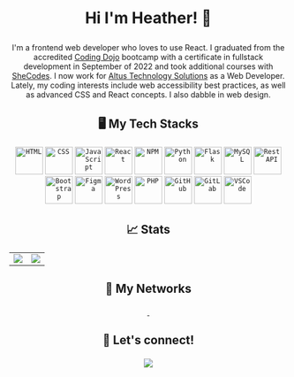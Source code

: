# <p align="center">Hi I'm Heather! 👋</p>

<p align="center">
I'm a frontend web developer who loves to use React. I graduated from the accredited <a href="https://www.codingdojo.com/">Coding Dojo</a> bootcamp with a certificate in fullstack development in September of 2022 and took additional courses with <a href="https://www.shecodes.io/">SheCodes</a>. I now work for <a href="https://altusinc.co/">Altus Technology Solutions</a> as a Web Developer. Lately, my coding interests include web accessibility best practices, as well as advanced CSS and React concepts. I also dabble in web design.
</p>

## <p align="center">:desktop_computer: My Tech Stacks</p>

<div align="center">
	<code><img height="50" src="https://user-images.githubusercontent.com/25181517/192158954-f88b5814-d510-4564-b285-dff7d6400dad.png" alt="HTML" title="HTML" /></code>
	<code><img height="50" src="https://user-images.githubusercontent.com/25181517/183898674-75a4a1b1-f960-4ea9-abcb-637170a00a75.png" alt="CSS" title="CSS" /></code>
	<code><img height="50" src="https://user-images.githubusercontent.com/25181517/117447155-6a868a00-af3d-11eb-9cfe-245df15c9f3f.png" alt="JavaScript" title="JavaScript" /></code>
	<code><img height="50" src="https://user-images.githubusercontent.com/25181517/183897015-94a058a6-b86e-4e42-a37f-bf92061753e5.png" alt="React" title="React" /></code>
	<code><img height="50" src="https://user-images.githubusercontent.com/25181517/121401671-49102800-c959-11eb-9f6f-74d49a5e1774.png" alt="NPM" title="NPM" /></code>
	<code><img height="50" src="https://user-images.githubusercontent.com/25181517/183423507-c056a6f9-1ba8-4312-a350-19bcbc5a8697.png" alt="Python" title="Python" /></code>
	<code><img height="50" src="https://user-images.githubusercontent.com/25181517/183423775-2276e25d-d43d-4e58-890b-edbc88e915f7.png" alt="Flask" title="Flask" /></code>
	<code><img height="50" src="https://user-images.githubusercontent.com/25181517/183896128-ec99105a-ec1a-4d85-b08b-1aa1620b2046.png" alt="MySQL" title="MySQL" /></code>
	<code><img height="50" src="https://user-images.githubusercontent.com/25181517/192107858-fe19f043-c502-4009-8c47-476fc89718ad.png" alt="Rest API" title="Rest API" /></code>
	<code><img height="50" src="https://user-images.githubusercontent.com/25181517/183898054-b3d693d4-dafb-4808-a509-bab54cf5de34.png" alt="Bootstrap" title="Bootstrap" /></code>
	<code><img height="50" src="https://user-images.githubusercontent.com/25181517/189715289-df3ee512-6eca-463f-a0f4-c10d94a06b2f.png" alt="Figma" title="Figma" /></code>
	<code><img height="50" src="https://user-images.githubusercontent.com/25181517/192158957-b1256181-356c-46a3-beb9-487af08a6266.png" alt="WordPress" title="WordPress" /></code>
	<code><img height="50" src="https://user-images.githubusercontent.com/25181517/183570228-6a040b9f-3ddf-47a2-a201-743121dac664.png" alt="PHP" title="PHP" /></code>
	<code><img height="50" src="https://user-images.githubusercontent.com/25181517/192108374-8da61ba1-99ec-41d7-80b8-fb2f7c0a4948.png" alt="GitHub" title="GitHub" /></code>
	<code><img height="50" src="https://user-images.githubusercontent.com/25181517/192108376-c675d39b-90f6-4073-bde6-5a9291644657.png" alt="GitLab" title="GitLab" /></code>
	<code><img height="50" src="https://user-images.githubusercontent.com/25181517/192108891-d86b6220-e232-423a-bf5f-90903e6887c3.png" alt="VSCode" title="VSCode" /></code>
	
</div>

## <p align="center">:chart_with_upwards_trend: Stats</p>
<table align="center" border="0">
	<tr>
		<td>
			<a href="https://github.com/DenverCoder1/github-readme-streak-stats">
				<img src="https://github-readme-streak-stats.herokuapp.com/?user=heatherdice&theme=tokyonight&layout=compact">
			</a>	
		</td>
		<td>
			<a href="https://github.com/heatherdice/github-readme-stats">
				<img src="https://github-readme-stats.vercel.app/api/top-langs/?username=heatherdice&theme=tokyonight&layout=donut">
			</a>	
		</td>	
	</tr>	
</table>

## <p align="center">&#x1F465; My Networks</p>
<div align="center">
	<a href="https://thewitnetwork.com/?gad_source=1&gclid=Cj0KCQjwudexBhDKARIsAI-GWYWUV4k0lmEvYG595W2aCNI298NmBI8kCVKBH8yuwpQRqaYMyUCu5bEaAkk-EALw_wcB">
		<img src="">
	</a> 
	<a href="https://outintech.com/">
		<img src="">
	</a>
</div>

## <p align="center">:handshake: Let's connect!</p>

<p align="center">
	<a href="https://www.linkedin.com/in/heather-dice/">
		<img src="https://img.shields.io/badge/LinkedIn-0077B5?style=for-the-badge&logo=linkedin&logoColor=white">
	</a>
</p>
